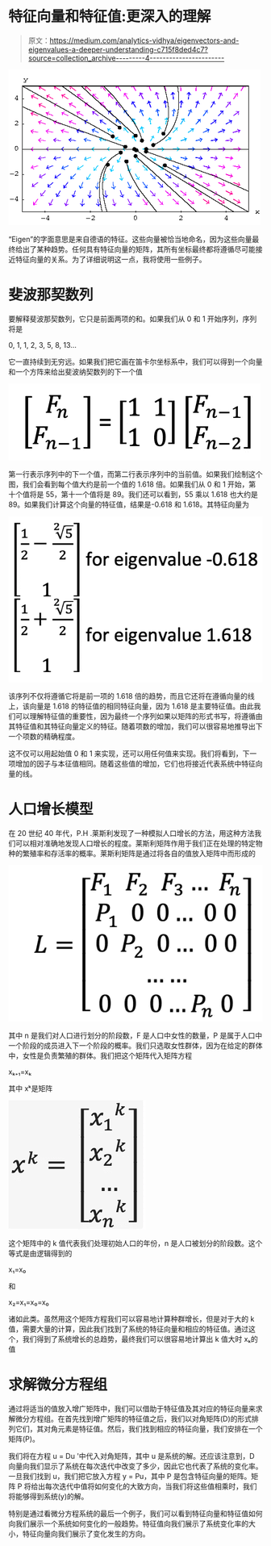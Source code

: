 # 特征向量和特征值:更深入的理解

> 原文：<https://medium.com/analytics-vidhya/eigenvectors-and-eigenvalues-a-deeper-understanding-c715f8ded4c7?source=collection_archive---------4----------------------->

![](img/15b7f00238e8a096136a6418cbf4ead9.png)

“Eigen”的字面意思是来自德语的特征。这些向量被恰当地命名，因为这些向量最终给出了某种趋势。任何具有特征向量的矩阵，其所有坐标最终都将遵循尽可能接近特征向量的关系。为了详细说明这一点，我将使用一些例子。

# 斐波那契数列

要解释斐波那契数列，它只是前面两项的和。如果我们从 0 和 1 开始序列，序列将是

0, 1, 1, 2, 3, 5, 8, 13…

它一直持续到无穷远。如果我们把它画在笛卡尔坐标系中，我们可以得到一个向量和一个方阵来给出斐波纳契数列的下一个值

![](img/668106cf182274dd22f02a6aae7149a1.png)

第一行表示序列中的下一个值，而第二行表示序列中的当前值。如果我们绘制这个图，我们会看到每个值大约是前一个值的 1.618 倍。如果我们从 0 和 1 开始，第十个值将是 55，第十一个值将是 89。我们还可以看到，55 乘以 1.618 也大约是 89。如果我们计算这个向量的特征值，结果是-0.618 和 1.618。其特征向量为

![](img/b7112808f057b889767a6267fd2a5a65.png)

该序列不仅将遵循它将是前一项的 1.618 倍的趋势，而且它还将在遵循向量的线上，该向量是 1.618 的特征值的相同特征向量，因为 1.618 是主要特征值。由此我们可以理解特征值的重要性，因为最终一个序列如果以矩阵的形式书写，将遵循由其特征值和其特征向量定义的特征。随着项数的增加，我们可以很容易地推导出下一个项数的精确程度。

这不仅可以用起始值 0 和 1 来实现，还可以用任何值来实现。我们将看到，下一项增加的因子与本征值相同。随着这些值的增加，它们也将接近代表系统中特征向量的线。

# 人口增长模型

在 20 世纪 40 年代，P.H .莱斯利发现了一种模拟人口增长的方法，用这种方法我们可以相对准确地发现人口增长的程度。莱斯利矩阵作用于我们正在处理的特定物种的繁殖率和存活率的概率。莱斯利矩阵是通过将各自的值放入矩阵中而形成的

![](img/0ceb4dd8469751b4fd30eeabba1190cb.png)

其中 n 是我们对人口进行划分的阶段数，F 是人口中女性的数量，P 是属于人口中一个阶段的成员进入下一个阶段的概率。我们只选取女性群体，因为在给定的群体中，女性是负责繁殖的群体。我们把这个矩阵代入矩阵方程

xₖ₊₁=xₖ

其中 xᵏ是矩阵

![](img/cc0dd21d382e2ffbb7a56127b0d84676.png)

这个矩阵中的 k 值代表我们处理初始人口的年份，n 是人口被划分的阶段数。这个等式是由逻辑得到的

x₁=x₀

和

x₂=x₁=x₀=x₀

诸如此类。虽然用这个矩阵方程我们可以容易地计算种群增长，但是对于大的 k 值，需要大量的计算，因此我们找到了系统的特征向量和相应的特征值。通过这个，我们得到了系统增长的总趋势，最终我们可以很容易地计算出 k 值大时 xₖ的值

# 求解微分方程组

通过将适当的值放入增广矩阵中，我们可以借助于特征值及其对应的特征向量来求解微分方程组。在首先找到增广矩阵的特征值之后，我们以对角矩阵(D)的形式排列它们，其对角元素是特征值。然后，我们找到相应的特征向量，我们安排在一个矩阵(P)。

我们将在方程 u = Du '中代入对角矩阵，其中 u 是系统的解。还应该注意到，D 向量向我们显示了系统在每次迭代中改变了多少，因此它也代表了系统的变化率。一旦我们找到 u，我们把它放入方程 y = Pu，其中 P 是包含特征向量的矩阵。矩阵 P 将给出每次迭代中值将如何变化的大致方向，当我们将这些值相乘时，我们将能够得到系统(y)的解。

特别是通过看微分方程系统的最后一个例子，我们可以看到特征向量和特征值如何向我们展示一个系统如何变化的一般趋势。特征值向我们展示了系统变化率的大小，特征向量向我们展示了变化发生的方向。